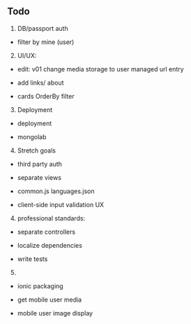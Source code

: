 
## Todo

1.  DB/passport auth  

- filter by mine (user)  

2.  UI/UX:

- edit: v01 change media storage to user managed url entry  

- add links/ about  

- cards OrderBy filter


3.  Deployment  

- deployment

- mongolab  


4. Stretch goals    

- third party auth

- separate views  

- common.js languages.json  

- client-side input validation UX  


4.  professional standards:  

- separate controllers  

- localize dependencies  

- write tests  

5.  

- ionic packaging

- get mobile user media

- mobile user image display
